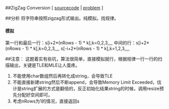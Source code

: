 
##ZigZag Conversion [ [sourcecode](../src/ZigZagConversion.cpp) | [problem](https://oj.leetcode.com/problems/zigzag-conversion/) ]

##分析
将字符串按照zigzag形式输出。纯模拟。找规律。

#### 模拟
第一行和最后一行：s[i+2*(nRows - 1) * k],k=0,2,3,,,,
中间的行：s[i+2*(nRows - 1) * k],k=0,2,3,,,,
	s[-i+2*(nRows - 1) * k],k=1,2,3,,,,

 
##注意：
这题着实有些坑，算法很简单，直接模拟就行，根据规律一行一行的扫描输出，关键是TLE和MLE让人蛋疼。

1. 不能使用char数组然后再转化成string，会导致TLE
2. 不能直接新建string然后不断append，会导致Memory Limit Exceeded，估计是string扩展的方式是翻倍的，反正初始化结果string的时候，调用resize预先分配好空间即可。
3. 考虑nRows为1的情况，直接返回s
		


